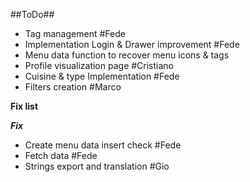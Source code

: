 ##ToDo##
* Tag management #Fede
* Implementation Login & Drawer improvement #Fede
* Menu data function to recover menu icons & tags
* Profile visualization page #Cristiano
* Cuisine & type Implementation #Fede
* Filters creation #Marco

**Fix list**

***Fix***
* Create menu data insert check #Fede
* Fetch data #Fede
* Strings export and translation #Gio
